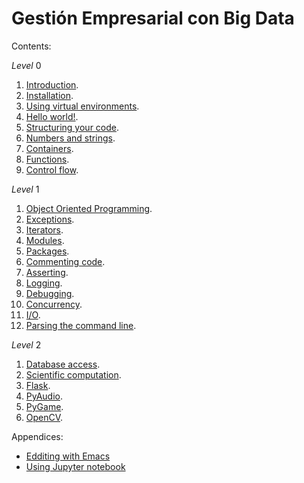 # Gestión Empresarial con Big Data

Contents:

*Level* 0

1. [Introduction](00-intro.ipynb).
2. [Installation](01-installation.ipynb).
3. [Using virtual environments](02-virtual_environments.ipynb).
4. [Hello world!](03-hello_world.ipynb).
5. [Structuring your code](04-structuring_code.ipynb).
6. [Numbers and strings](05-numbers_and_strings.ipynb).
7. [Containers](06-containers.ipynb).
8. [Functions](07-functions.ipynb).
9. [Control flow](08-control_flow.ipynb).

*Level* 1

1. [Object Oriented Programming](09-OOP.ipynb).
2. [Exceptions](10-exceptions.ipynb).
3. [Iterators](11-iterators.ipynb).
4. [Modules](12-modules.ipynb).
5. [Packages](13-packages.ipynb).
6. [Commenting code](14-commenting_code.ipynb).
7. [Asserting](15-assertions.ipynb).
8. [Logging](16-logging.ipynb).
9. [Debugging](17-debugging.ipynb).
10. [Concurrency](18-concurrency.ipynb).
11. [I/O](19-IO.ipynb).
12. [Parsing the command line](20-parsing_command_line.ipynb).

*Level* 2

1. [Database access](21-database_access.ipynb).
2. [Scientific computation](22-scientific_computation.ipynb).
3. [Flask](23-flask.ipynb).
4. [PyAudio](25-pyaudio.ipynb).
5. [PyGame](24-pygame.ipynb).
6. [OpenCV](26-OpenCV.ipynb).

Appendices:

* [Edditing with Emacs](A0-edditing_with_emacs.ipynb)
* [Using Jupyter notebook](A1-jupyter.ipynb)
